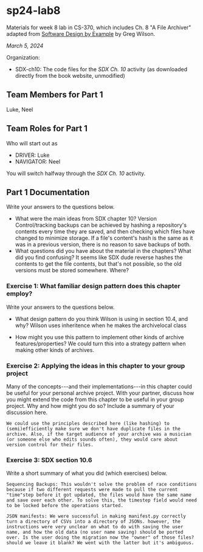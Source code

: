 # sp24-lab8
Materials for week 8 lab in CS-370, which includes Ch. 8 "A File Archiver" adapted from [Software Design by Example](https://third-bit.com/sdxpy/) by Greg Wilson.

_March 5, 2024_

Organization:
* SDX-ch10: The code files for the _SDX Ch. 10_ activity (as downloaded directly from the book website, unmodified) 

## Team Members for Part 1
Luke, Neel

## Team Roles for Part 1
Who will start out as
* DRIVER: Luke
* NAVIGATOR: Neel

You will switch halfway through the _SDX Ch. 10_ activity.

## Part 1 Documentation

Write your answers to the questions below.

* What were the main ideas from SDX chapter 10?
    Version Control/tracking backups can be achieved by hashing a repository's contents every time they are saved, and then checking which files have changed to minimize storage. If a file's content's hash is the same as it was in a previous version, there is no reason to save backups of both.
* What questions did you have about the material in the chapters? What did you find confusing?
    It seems like SDX dude reverse hashes the contents to get the file contents, but that's not possible, so the old versions must be stored somewhere. Where?


### Exercise 1: What familiar design pattern does this chapter employ?

Write your answers to the questions below.

* What design pattern do you think Wilson is using in section 10.4, and why?
    Wilson uses inheritence when he makes the archivelocal class

* How might you use this pattern to implement other kinds of archive features/properties?
    We could turn this into a strategy pattern when making other kinds of archives.

### Exercise 2: Applying the ideas in this chapter to your group project

Many of the concepts---and their implementations---in this chapter could be useful for your personal archive project. With your partner, discuss how you might extend the code from this chapter to be useful in your group project. Why and how might you do so? Include a summary of your discussion here.

    We could use the principles described here (like hashing) to (semi)efficiently make sure we don't have duplicate files in the archive. Also, if the target audience of your archive was a musician (or someone else who edits sounds often), they would care about version control for their files.

### Exercise 3: SDX section 10.6

Write a short summary of what you did (which exercises) below.

    Sequencing Backups: This wouldn't solve the problem of race conditions because if two different requests were made to pull the current "time"step before it got updated, the files would have the same name and save over each other. To solve this, the timestep field would need to be locked before the operations started.

    JSON manifests: We were successful in making manifest.py correctly turn a directory of CSVs into a directory of JSONs. however, the instructions were very unclear on what to do with saving the user name, and how the old data (no user name saving) should be ported over. Is the user doing the migration now the "owner" of those files? should we leave it blank? We went with the latter but it's ambiguous.